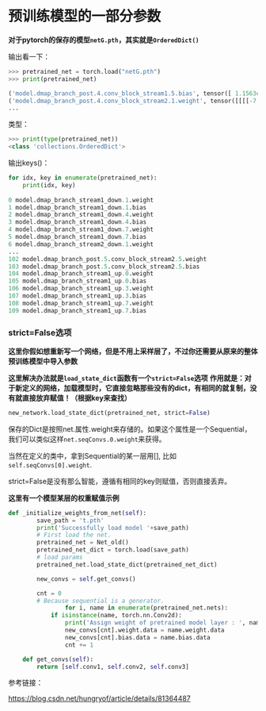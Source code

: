# 预训练模型的一部分参数

**对于pytorch的保存的模型`netG.pth`，其实就是`OrderedDict()`**

输出看一下：
```python
>>> pretrained_net = torch.load("netG.pth")
>>> print(pretrained_net)

('model.dmap_branch_post.4.conv_block_stream1.5.bias', tensor([ 1.1563e-02,  1.9707e-02, -3.9119e-03, ..., 4.6473e-03])), 
('model.dmap_branch_post.4.conv_block_stream2.1.weight', tensor([[[[-7.1143e-03,  2.0464e-02,  9.5958e-03],...]]]),
...

```
类型：
```python
>>> print(type(pretrained_net))
<class 'collections.OrderedDict'>
```

输出keys()：
```python
for idx, key in enumerate(pretrained_net):
    print(idx, key)
    
0 model.dmap_branch_stream1_down.1.weight
1 model.dmap_branch_stream1_down.1.bias
2 model.dmap_branch_stream1_down.4.weight
3 model.dmap_branch_stream1_down.4.bias
4 model.dmap_branch_stream1_down.7.weight
5 model.dmap_branch_stream1_down.7.bias
6 model.dmap_branch_stream2_down.1.weight
...
102 model.dmap_branch_post.5.conv_block_stream2.5.weight
103 model.dmap_branch_post.5.conv_block_stream2.5.bias
104 model.dmap_branch_stream1_up.0.weight
105 model.dmap_branch_stream1_up.0.bias
106 model.dmap_branch_stream1_up.3.weight
107 model.dmap_branch_stream1_up.3.bias
108 model.dmap_branch_stream1_up.7.weight
109 model.dmap_branch_stream1_up.7.bias

```

### strict=False选项

**这里你假如想重新写一个网络，但是不用上采样层了，不过你还需要从原来的整体预训练模型中导入参数**

**这里解决办法就是`load_state_dict`函数有一个`strict=False`选项**
**作用就是：对于新定义的网络，加载模型时，它直接忽略那些没有的dict，有相同的就复制，没有就直接放弃赋值！（根据key来查找）**
```python
new_network.load_state_dict(pretrained_net, strict=False)
```

保存的Dict是按照net.属性.weight来存储的。如果这个属性是一个Sequential，我们可以类似这样`net.seqConvs.0.weight`来获得。

当然在定义的类中，拿到Sequential的某一层用[], 比如`self.seqConvs[0].weight`.

strict=False是没有那么智能，遵循有相同的key则赋值，否则直接丢弃。

**这里有一个模型某层的权重赋值示例**
```python
def _initialize_weights_from_net(self):
        save_path = 't.pth'
        print('Successfully load model '+save_path)
        # First load the net.
        pretrained_net = Net_old()
        pretrained_net_dict = torch.load(save_path)
        # load params
        pretrained_net.load_state_dict(pretrained_net_dict)

        new_convs = self.get_convs()

        cnt = 0
        # Because sequential is a generator.
                for i, name in enumerate(pretrained_net.nets):
            if isinstance(name, torch.nn.Conv2d):
                print('Assign weight of pretrained model layer : ', name, ' to layer: ', new_convs[cnt])
                new_convs[cnt].weight.data = name.weight.data
                new_convs[cnt].bias.data = name.bias.data
                cnt += 1

    def get_convs(self):
        return [self.conv1, self.conv2, self.conv3]
```
参考链接：

https://blog.csdn.net/hungryof/article/details/81364487
